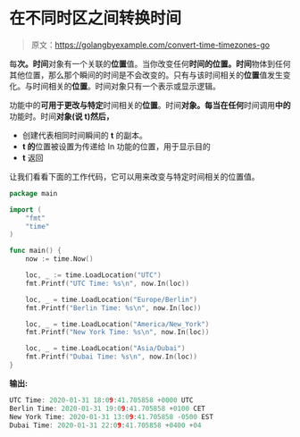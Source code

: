 # 在不同时区之间转换时间

> 原文：<https://golangbyexample.com/convert-time-timezones-go>

每**次。时间**对象有一个关联的**位置**值。当你改变任何**时间的位置。时间**物体到任何其他位置，那么那个瞬间的时间是不会改变的。只有与该时间相关的**位置**值发生变化。与时间相关的**位置**。时间对象只有一个表示或显示逻辑。

功能中的**可用于更改与特定**时间相关的**位置**。时间**对象。每当在任何**时间调用**中的**功能时。时间**对象(说 t)然后，**

*   创建代表相同时间瞬间的 **t** 的副本。
*   **t 的**位置被设置为传递给 In 功能的位置，用于显示目的
*   **t** 返回

让我们看看下面的工作代码，它可以用来改变与特定时间相关的位置值。

```go
package main

import (
    "fmt"
    "time"
)

func main() {
    now := time.Now()

    loc, _ := time.LoadLocation("UTC")
    fmt.Printf("UTC Time: %s\n", now.In(loc))

    loc, _ = time.LoadLocation("Europe/Berlin")
    fmt.Printf("Berlin Time: %s\n", now.In(loc))

    loc, _ = time.LoadLocation("America/New_York")
    fmt.Printf("New York Time: %s\n", now.In(loc))

    loc, _ = time.LoadLocation("Asia/Dubai")
    fmt.Printf("Dubai Time: %s\n", now.In(loc))
}
```

**输出:**

```go
UTC Time: 2020-01-31 18:09:41.705858 +0000 UTC
Berlin Time: 2020-01-31 19:09:41.705858 +0100 CET
New York Time: 2020-01-31 13:09:41.705858 -0500 EST
Dubai Time: 2020-01-31 22:09:41.705858 +0400 +04
```
